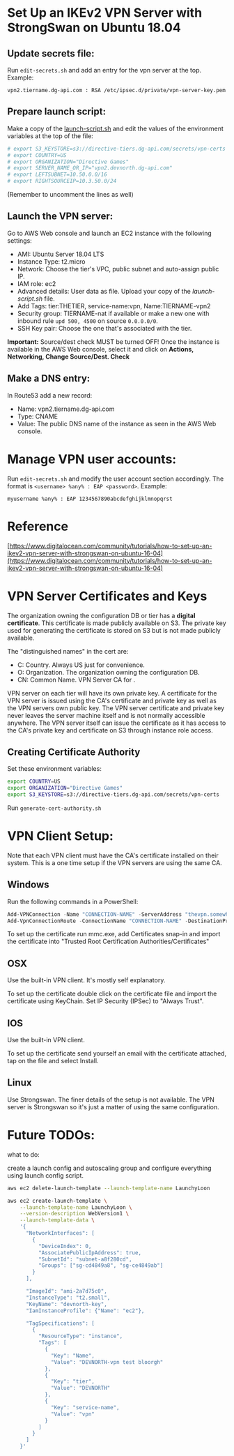 
# Set Up an IKEv2 VPN Server with StrongSwan on Ubuntu 18.04

## Update secrets file:

Run `edit-secrets.sh` and add an entry for the vpn server at the top. Example:

```
vpn2.tiername.dg-api.com : RSA /etc/ipsec.d/private/vpn-server-key.pem
```

## Prepare launch script:

Make a copy of the [launch-script.sh](launch-script.sh) and edit the values of the environment variables at the top of the file:

```bash
# export S3_KEYSTORE=s3://directive-tiers.dg-api.com/secrets/vpn-certs
# export COUNTRY=US
# export ORGANIZATION="Directive Games"
# export SERVER_NAME_OR_IP="vpn2.devnorth.dg-api.com"
# export LEFTSUBNET=10.50.0.0/16
# export RIGHTSOURCEIP=10.3.50.0/24
```

(Remember to uncomment the lines as well)


## Launch the VPN server:

Go to AWS Web console and launch an EC2 instance with the following settings:

 - AMI: Ubuntu Server 18.04 LTS
 - Instance Type: t2.micro
 - Network: Choose the tier's VPC, public subnet and auto-assign public IP.
 - IAM role: ec2
 - Advanced details: User data as file. Upload your copy of the *launch-script.sh* file.
 - Add Tags: tier:THETIER, service-name:vpn, Name:TIERNAME-vpn2
 - Security group: TIERNAME-nat if available or make a new one with inbound rule `upd 500, 4500` on source `0.0.0.0/0`.
 - SSH Key pair: Choose the one that's associated with the tier.

**Important:** Source/dest check MUST be turned OFF! Once the instance is available in the AWS Web console, select it and click on **Actions, Networking, Change Source/Dest. Check**

## Make a DNS entry:

In Route53 add a new record:

 - Name: vpn2.tiername.dg-api.com
 - Type: CNAME
 - Value: The public DNS name of the instance as seen in the AWS Web console.

# Manage VPN user accounts:

Run `edit-secrets.sh` and modify the user account section accordingly. The format is `<username> %any% : EAP <password>`. Example:

```
myusername %any% : EAP 1234567890abcdefghijklmnopqrst
```

# Reference

[https://www.digitalocean.com/community/tutorials/how-to-set-up-an-ikev2-vpn-server-with-strongswan-on-ubuntu-16-04](https://www.digitalocean.com/community/tutorials/how-to-set-up-an-ikev2-vpn-server-with-strongswan-on-ubuntu-16-04)


# VPN Server Certificates and Keys

The organization owning the configuration DB or tier has a **digital certificate**. This certificate is made  publicly available on S3. The private key used for generating the certificate is stored on S3 but is not made publicly available.

The "distinguished names" in the cert are:
  - C:  Country. Always US just for convenience.
  - O:  Organization. The organization owning the configuration DB.
  - CN: Common Name. VPN Server CA for <organization name>.

VPN server on each tier will have its own private key. A certificate for the VPN server is issued using the CA's certificate and private key as well as the VPN servers own public key. The VPN server certificate and private key never leaves the server machine itself and is not normally accessible anywhere. The VPN server itself can issue the certificate as it has access to the CA's private key and certificate on S3 through instance role access.

## Creating Certificate Authority 

Set these environment variables:

```bash
export COUNTRY=US
export ORGANIZATION="Directive Games"
export S3_KEYSTORE=s3://directive-tiers.dg-api.com/secrets/vpn-certs
```

Run `generate-cert-authority.sh`



# VPN Client Setup:

Note that each VPN client must have the CA's certificate installed on their system. This is a one time setup if the VPN servers are using the same CA.

 ## Windows

Run the following commands in a PowerShell:

```PowerShell
Add-VPNConnection -Name "CONNECTION-NAME" -ServerAddress "thevpn.somewhere.com" -SplitTunneling -PassThru
Add-VpnConnectionRoute -ConnectionName "CONNECTION-NAME" -DestinationPrefix 10.999.0.0/16
```

To set up the certificate run mmc.exe, add Certificates snap-in and import the certificate into "Trusted Root Certification Authorities/Certificates" 

## OSX

Use the built-in VPN client. It's mostly self explanatory.

To set up the certificate double click on the certificate file and import the certificate using KeyChain. Set IP Security (IPSec) to "Always Trust".

## IOS

Use the built-in VPN client.

To set up the certificate send yourself an email with the certificate attached, tap on the file and select Install.

## Linux

Use Strongswan. The finer details of the setup is not available. The VPN server is Strongswan so it's just a matter of using the same configuration.


# Future TODOs:

what to do:

create a launch config and autoscaling group and configure everything using launch config script.

```bash
aws ec2 delete-launch-template --launch-template-name LaunchyLoon

aws ec2 create-launch-template \
    --launch-template-name LaunchyLoon \
    --version-description WebVersion1 \
    --launch-template-data \
    '{
      "NetworkInterfaces": [
        {
          "DeviceIndex": 0,
          "AssociatePublicIpAddress": true,
          "SubnetId": "subnet-a8f280cd",
          "Groups": ["sg-cd4849a8", "sg-ce4849ab"]
        }
      ],

      "ImageId": "ami-2a7d75c0",
      "InstanceType": "t2.small",
      "KeyName": "devnorth-key",
      "IamInstanceProfile": {"Name": "ec2"},

      "TagSpecifications": [
        {
          "ResourceType": "instance",
          "Tags": [
            {
              "Key": "Name",
              "Value": "DEVNORTH-vpn test bloorgh"
            },
            {
              "Key": "tier",
              "Value": "DEVNORTH"
            },
            {
              "Key": "service-name",
              "Value": "vpn"
            }
          ]
        }
      ]
    }'
```


